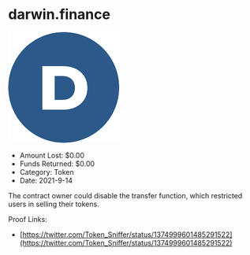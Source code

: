 # darwin.finance
![darwin.finance](/rektimages/darwin.finance.png)
- Amount Lost: $0.00
- Funds Returned: $0.00
- Category: Token
- Date: 2021-9-14

The contract owner could disable the transfer function, which restricted users in selling their tokens.


Proof Links:
- [https://twitter.com/Token_Sniffer/status/1374999601485291522](https://twitter.com/Token_Sniffer/status/1374999601485291522)


